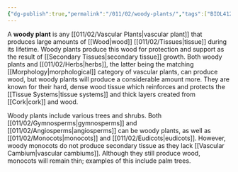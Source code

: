 ```yaml
---
{"dg-publish":true,"permalink":"/011/02/woody-plants/","tags":["BIOL412"],"created":"2024-09-26T13:45:04.142-07:00","updated":"2024-09-26T15:27:27.178-07:00"}
---
```


A **woody plant** is any [[011/02/Vascular Plants\|vascular plant]] that produces large amounts of [[Wood\|wood]] [[011/02/Tissues\|tissue]] during its lifetime. Woody plants produce this wood for protection and support as the result of [[Secondary Tissues\|secondary tissue]] growth. Both woody plants and [[011/02/Herbs\|herbs]], the latter being the matching [[Morphology\|morphological]] category of vascular plants, can produce wood, but woody plants will produce a considerable amount more. They are known for their hard, dense wood tissue which reinforces and protects the [[Tissue Systems\|tissue systems]] and thick layers created from [[Cork\|cork]] and wood.

Woody plants include various trees and shrubs. Both [[011/02/Gymnosperms\|gymnosperms]] and [[011/02/Angiosperms\|angiosperms]] can be woody plants, as well as [[011/02/Monocots\|monocots]] and [[011/02/Eudicots\|eudicots]]. However, woody monocots do not produce secondary tissue as they lack [[Vascular Cambium\|vascular cambiums]]. Although they still produce wood, monocots will remain thin; examples of this include palm trees.